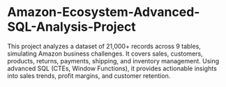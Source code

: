 # Amazon-Ecosystem-Advanced-SQL-Analysis-Project
This project analyzes a dataset of 21,000+ records across 9 tables, simulating Amazon business challenges. It covers sales, customers, products, returns, payments, shipping, and inventory management. Using advanced SQL (CTEs, Window Functions), it provides actionable insights into sales trends, profit margins, and customer retention.
